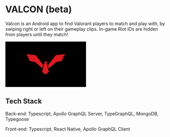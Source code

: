 # VALCON (beta)

Valcon is an Android app to find Valorant players to match and play with, by swiping right or left on their gameplay clips. In-game Riot IDs are hidden from players until they match!

<img src="mobile/assets/img/valcon-thumbnail.png" width="50%" />

## Tech Stack
Back-end: Typescript, Apollo GraphQL Server, TypeGraphQL, MongoDB, Typegoose

Front-end: Typescript, React Native, Apollo GraphQL Client
